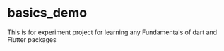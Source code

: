 # basics_demo
This is for experiment project for learning any Fundamentals of dart and Flutter packages 
